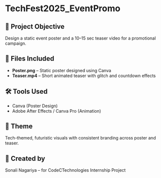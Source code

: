 # TechFest2025_EventPromo
## 🎯 Project Objective
Design a static event poster and a 10–15 sec teaser video for a promotional campaign.

## 📂 Files Included
- **Poster.png** – Static poster designed using Canva
- **Teaser.mp4** – Short animated teaser with glitch and countdown effects

## 🛠 Tools Used
- Canva (Poster Design)
- Adobe After Effects / Canva Pro (Animation)

## 📣 Theme
Tech-themed, futuristic visuals with consistent branding across poster and teaser.

## 🚀 Created by
Sonali Nagariya – for CodeCTechnologies Internship Project
